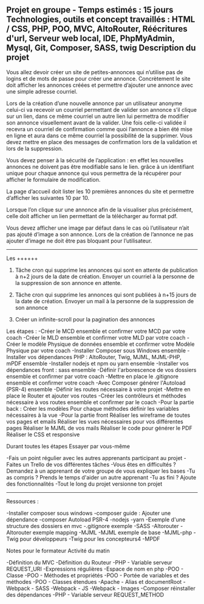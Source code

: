 
Projet en groupe - Temps estimés : 15 jours
Technologies, outils et concept travaillés : HTML / CSS, PHP, POO, MVC, AltoRouter,
Réécritures d'url, Serveur web local, IDE, PhpMyAdmin, Mysql, Git, Composer, SASS, twig
Description du projet
-------------------------------------------------------------------------------------

Vous allez devoir créer un site de petites-annonces qui n’utilise pas de logins et de mots de passe
pour créer une annonce. Concrètement le site doit afficher les annonces créées et permettre
d’ajouter une annonce avec une simple adresse courriel.

Lors de la création d’une nouvelle annonce par un utilisateur anonyme celui-ci va recevoir un
courriel permettant de valider son annonce s’il clique sur un lien, dans ce même courriel un autre
lien lui permettra de modifier son annonce visuellement avant de la valider. Une fois celle-ci
validée il recevra un courriel de confirmation comme quoi l’annonce a bien été mise en ligne et
aura dans ce même courriel la possibilité de la supprimer. Vous devez mettre en place des
messages de confirmation lors de la validation et lors de la suppression.

Vous devez penser à la sécurité de l’application : en effet les nouvelles annonces ne doivent pas
être modifiable sans le lien. grâce à un identifiant unique pour chaque annonce qui vous permettra
de la récupérer pour afficher le formulaire de modification.

La page d’accueil doit lister les 10 premières annonces du site et permettre d’afficher les
suivantes 10 par 10. 

Lorsque l’on clique sur une annonce afin de la visualiser plus précisément, celle doit afficher un
lien permettant de la télécharger au format pdf.

Vous devez afficher une image par défaut dans le cas où l’utilisateur n’ait pas ajouté d’image a
son annonce. Lors de la création de l’annonce ne pas ajouter d’image ne doit être pas bloquant
pour l’utilisateur.



---------------------------------------------------------------------------------




Les ++++++


1. Tâche cron qui supprime les annonces qui sont en attente de publication à n+2 jours de
la date de création. Envoyer un courriel à la personne de la suppression de son annonce
en attente.

2. Tâche cron qui supprime les annonces qui sont publiées à n+15 jours de la date de
création. Envoyer un mail à la personne de la suppression de son annonce



3. Créer un infinite-scroll pour la pagination des annonces


Les étapes :
-Créer le MCD ensemble et confirmer votre MCD par votre coach
-Créer le MLD ensemble et confirmer votre MLD par votre coach
-Créer le modèle Physique de données ensemble et confirmer votre Modèle Physique par
votre coach
-Installer Composer sous Windows ensemble
-Installer vos dépendances PHP : AltoRouter, Twig, MJML, MJML-PHP, mPDF ensemble
-Installer nodejs et npm ou yarn ensemble
-Installer vos dépendances front : sass ensemble
-Définir l'arborescence de vos dossiers ensemble et confirmer par votre coach
-Mettre en place le .gitignore ensemble et confirmer votre coach
-Avec Composer générer l'Autoload (PSR-4) ensemble
-Définir les routes nécessaire à votre projet
-Mettre en place le Router et ajouter vos routes
-Créer les contrôleurs et méthodes nécessaire à vos routes ensemble et confirmer par le
coach
-Pour la partie back :
Créer les modèles
Pour chaque méthodes définir les variables nécessaires à la vue
-Pour la partie front
Réaliser les wireframe de toutes vos pages et emails
Réaliser les vues nécessaires pour vos différentes pages
Réaliser le MJML de vos mails
Réaliser le code pour générer le PDF
Réaliser le CSS et responsive


Durant toutes les étapes Essayer par vous-même

-Fais un point régulier avec les autres apprenants participant au projet
-Faites un Trello de vos différentes tâches
-Vous êtes en difficultés ? Demandez à un apprenant de votre groupe de vous expliquer les
bases
-Tu as compris ? Prends le temps d'aider un autre apprenant
-Tu as fini ? Ajoute des fonctionnalités
-Tout le long du projet versionne ton projet


-----------------------------------------------------------------------------------------------

Ressources :

-Installer composer sous windows
-composer guide : Ajouter une dépendance
-composer Autoload  PSR-4
-nodejs
-yarn
-Exemple d'une structure des dossiers en mvc
-.gitignore exemple
-SASS
-Altorouter
-Altorouter exemple mapping
-MJML
-MJML exemple de base
-MJML-php
-Twig pour développeurs
-Twig pour les concepteurs4
-MPDF


Notes pour le formateur
Activité du matin

-Définition du MVC
-Définition du Routeur
-PHP - Variable serveur REQUEST_URI
-Expressions régulières
-Espace de nom en php
-POO - Classe
-POO - Méthodes et propriétés
-POO - Portée de variables et des méthodes
-POO - Classes étendues
-Apache - Alias et documentRoot
-Webpack - SASS
-Webpack - JS
-Webpack - Images
-Composer réinstaller des dépendances
-PHP - Variable serveur REQUEST_METHOD
